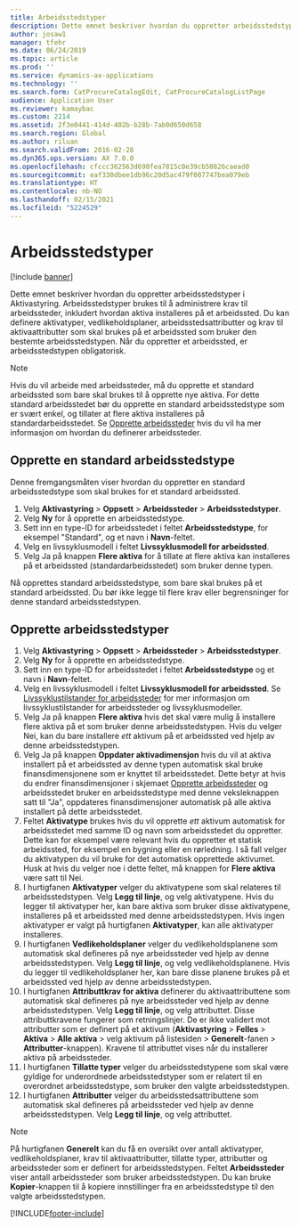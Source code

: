 ```yaml
---
title: Arbeidsstedstyper
description: Dette emnet beskriver hvordan du oppretter arbeidsstedstyper i Aktivastyring.
author: josaw1
manager: tfehr
ms.date: 06/24/2019
ms.topic: article
ms.prod: ''
ms.service: dynamics-ax-applications
ms.technology: ''
ms.search.form: CatProcureCatalogEdit, CatProcureCatalogListPage
audience: Application User
ms.reviewer: kamaybac
ms.custom: 2214
ms.assetid: 2f3e0441-414d-402b-b28b-7ab0d650d658
ms.search.region: Global
ms.author: riluan
ms.search.validFrom: 2016-02-28
ms.dyn365.ops.version: AX 7.0.0
ms.openlocfilehash: cfccc362563d698fea7815c0e39cb50826caead0
ms.sourcegitcommit: eaf330dbee1db96c20d5ac479f007747bea079eb
ms.translationtype: HT
ms.contentlocale: nb-NO
ms.lasthandoff: 02/15/2021
ms.locfileid: "5224529"
---
```

# <a name="functional-location-types"></a>Arbeidsstedstyper

[!include [banner](../../includes/banner.md)]

 

Dette emnet beskriver hvordan du oppretter arbeidsstedstyper i Aktivastyring. Arbeidsstedstyper brukes til å administrere krav til arbeidssteder, inkludert hvordan aktiva installeres på et arbeidssted. Du kan definere aktivatyper, vedlikeholdsplaner, arbeidsstedsattributter og krav til aktivaattributter som skal brukes på et arbeidssted som bruker den bestemte arbeidsstedstypen. Når du oppretter et arbeidssted, er arbeidsstedstypen obligatorisk.

>[!NOTE] 
>Hvis du vil arbeide med arbeidssteder, må du opprette et standard arbeidssted som bare skal brukes til å opprette nye aktiva. For dette standard arbeidsstedet bør du opprette en standard arbeidsstedstype som er svært enkel, og tillater at flere aktiva installeres på standardarbeidsstedet. Se [Opprette arbeidssteder](../functional-locations/create-functional-locations.md) hvis du vil ha mer informasjon om hvordan du definerer arbeidssteder.

## <a name="create-a-default-functional-location-type"></a>Opprette en standard arbeidsstedstype

Denne fremgangsmåten viser hvordan du oppretter en standard arbeidsstedstype som skal brukes for et standard arbeidssted.

1. Velg **Aktivastyring** > **Oppsett** > **Arbeidssteder** > **Arbeidsstedstyper**.
2. Velg **Ny** for å opprette en arbeidsstedstype.
3. Sett inn en type-ID for arbeidsstedet i feltet **Arbeidsstedstype**, for eksempel "Standard", og et navn i **Navn**-feltet.
4. Velg en livssyklusmodell i feltet **Livssyklusmodell for arbeidssted**.
5. Velg Ja på knappen **Flere aktiva** for å tillate at flere aktiva kan installeres på et arbeidssted (standardarbeidsstedet) som bruker denne typen.

Nå opprettes standard arbeidsstedstype, som bare skal brukes på et standard arbeidssted. Du bør ikke legge til flere krav eller begrensninger for denne standard arbeidsstedstypen.


## <a name="create-functional-location-types"></a>Opprette arbeidsstedstyper

1. Velg **Aktivastyring** > **Oppsett** > **Arbeidssteder** > **Arbeidsstedstyper**.
2. Velg **Ny** for å opprette en arbeidsstedstype.
3. Sett inn en type-ID for arbeidsstedet i feltet **Arbeidsstedstype** og et navn i **Navn**-feltet.
4. Velg en livssyklusmodell i feltet **Livssyklusmodell for arbeidssted**. Se [Livssyklustilstander for arbeidssteder](../setup-for-functional-locations/functional-location-stages.md) for mer informasjon om livssyklustilstander for arbeidssteder og livssyklusmodeller.
5. Velg Ja på knappen **Flere aktiva** hvis det skal være mulig å installere flere aktiva på et som bruker denne arbeidsstedstypen. Hvis du velger Nei, kan du bare installere *ett* aktivum på et arbeidssted ved hjelp av denne arbeidsstedstypen.
6. Velg Ja på knappen **Oppdater aktivadimensjon** hvis du vil at aktiva installert på et arbeidssted av denne typen automatisk skal bruke finansdimensjonene som er knyttet til arbeidsstedet. Dette betyr at hvis du endrer finansdimensjoner i skjemaet [Opprette arbeidssteder](../functional-locations/create-functional-locations.md) og arbeidsstedet bruker en arbeidsstedstype med denne veksleknappen satt til "Ja", oppdateres finansdimensjoner automatisk på alle aktiva installert på dette arbeidsstedet.
7. Feltet **Aktivatype** brukes hvis du vil opprette *ett* aktivum automatisk for arbeidsstedet med samme ID og navn som arbeidsstedet du oppretter. Dette kan for eksempel være relevant hvis du oppretter et statisk arbeidssted, for eksempel en bygning eller en rørledning. I så fall velger du aktivatypen du vil bruke for det automatisk opprettede aktivumet. Husk at hvis du velger noe i dette feltet, må knappen for **Flere aktiva** være satt til Nei.
8. I hurtigfanen **Aktivatyper** velger du aktivatypene som skal relateres til arbeidsstedstypen. Velg **Legg til linje**, og velg aktivatypene. Hvis du legger til aktivatyper her, kan bare aktiva som bruker disse aktivatypene, installeres på et arbeidssted med denne arbeidsstedstypen. Hvis ingen aktivatyper er valgt på hurtigfanen **Aktivatyper**, kan alle aktivatyper installeres.
9. I hurtigfanen **Vedlikeholdsplaner** velger du vedlikeholdsplanene som automatisk skal defineres på nye arbeidssteder ved hjelp av denne arbeidsstedstypen. Velg **Legg til linje**, og velg vedlikeholdsplanene. Hvis du legger til vedlikeholdsplaner her, kan bare disse planene brukes på et arbeidssted ved hjelp av denne arbeidsstedstypen.
10. I hurtigfanen **Attributtkrav for aktiva** definerer du aktivaattributtene som automatisk skal defineres på nye arbeidssteder ved hjelp av denne arbeidsstedstypen. Velg **Legg til linje**, og velg attributtet. Disse attributtkravene fungerer som retningslinjer. De er ikke validert mot attributter som er definert på et aktivum (**Aktivastyring** > **Felles** > **Aktiva** > **Alle aktiva** > velg aktivum på listesiden > **Generelt**-fanen > **Attributter**-knappen). Kravene til attributtet vises når du installerer aktiva på arbeidssteder.
11. I hurtigfanen **Tillatte typer** velger du arbeidsstedstypene som skal være gyldige for underordnede arbeidsstedstyper som er relatert til en overordnet arbeidsstedstype, som bruker den valgte arbeidsstedstypen.
12. I hurtigfanen **Attributter** velger du arbeidsstedsattributtene som automatisk skal defineres på arbeidssteder ved hjelp av denne arbeidsstedstypen. Velg **Legg til linje**, og velg attributtet.


>[!NOTE] 
>På hurtigfanen **Generelt** kan du få en oversikt over antall aktivatyper, vedlikeholdsplaner, krav til aktivaattributter, tillatte typer, attributter og arbeidssteder som er definert for arbeidsstedstypen. Feltet **Arbeidssteder** viser antall arbeidssteder som bruker arbeidsstedstypen. Du kan bruke **Kopier**-knappen til å kopiere innstillinger fra en arbeidsstedstype til den valgte arbeidsstedstypen.


[!INCLUDE[footer-include](../../../includes/footer-banner.md)]